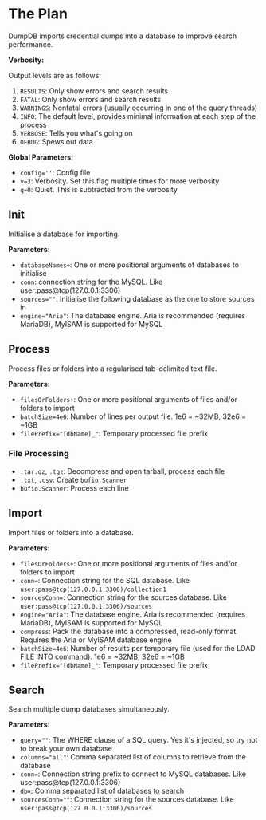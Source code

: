 # The Plan

DumpDB imports credential dumps into a database to improve search performance.

**Verbosity:**

Output levels are as follows:

1. `RESULTS`: Only show errors and search results
1. `FATAL`: Only show errors and search results
1. `WARNINGS`: Nonfatal errors (usually occurring in one of the query threads)
1. `INFO`: The default level, provides minimal information at each step of the process
1. `VERBOSE`: Tells you what's going on
1. `DEBUG`: Spews out data

**Global Parameters:**

- `config=''`: Config file
- `v=3`: Verbosity. Set this flag multiple times for more verbosity
- `q=0`: Quiet. This is subtracted from the verbosity

## Init

Initialise a database for importing.

**Parameters:**

- `databaseNames+`: One or more positional arguments of databases to initialise
- `conn`: connection string for the MySQL. Like user:pass@tcp(127.0.0.1:3306)
- `sources=""`: Initialise the following database as the one to store sources in
- `engine="Aria"`: The database engine. Aria is recommended (requires MariaDB), MyISAM is supported for MySQL

## Process

Process files or folders into a regularised tab-delimited text file.

**Parameters:**

- `filesOrFolders+`: One or more positional arguments of files and/or folders to import
- `batchSize=4e6`: Number of lines per output file. 1e6 = ~32MB, 32e6 = ~1GB
- `filePrefix="[dbName]_"`: Temporary processed file prefix

### File Processing

- `.tar.gz`, `.tgz`: Decompress and open tarball, process each file
- `.txt`, `.csv`: Create `bufio.Scanner`
- `bufio.Scanner`: Process each line

## Import

Import files or folders into a database.

**Parameters:**

- `filesOrFolders+`: One or more positional arguments of files and/or folders to import
- `conn=`: Connection string for the SQL database. Like `user:pass@tcp(127.0.0.1:3306)/collection1`
- `sourcesConn=`: Connection string for the sources database. Like `user:pass@tcp(127.0.0.1:3306)/sources`
- `engine="Aria"`: The database engine. Aria is recommended (requires MariaDB), MyISAM is supported for MySQL
- `compress`: Pack the database into a compressed, read-only format. Requires the Aria or MyISAM database engine
- `batchSize=4e6`: Number of results per temporary file (used for the LOAD FILE INTO command). 1e6 = ~32MB, 32e6 = ~1GB
- `filePrefix="[dbName]_"`: Temporary processed file prefix

## Search

Search multiple dump databases simultaneously.

**Parameters:**

- `query=""`: The WHERE clause of a SQL query. Yes it's injected, so try not to break your own database
- `columns="all"`: Comma separated list of columns to retrieve from the database
- `conn=`: Connection string prefix to connect to MySQL databases. Like user:pass@tcp(127.0.0.1:3306)
- `db=`: Comma separated list of databases to search
- `sourcesConn=""`: Connection string for the sources database. Like `user:pass@tcp(127.0.0.1:3306)/sources`
